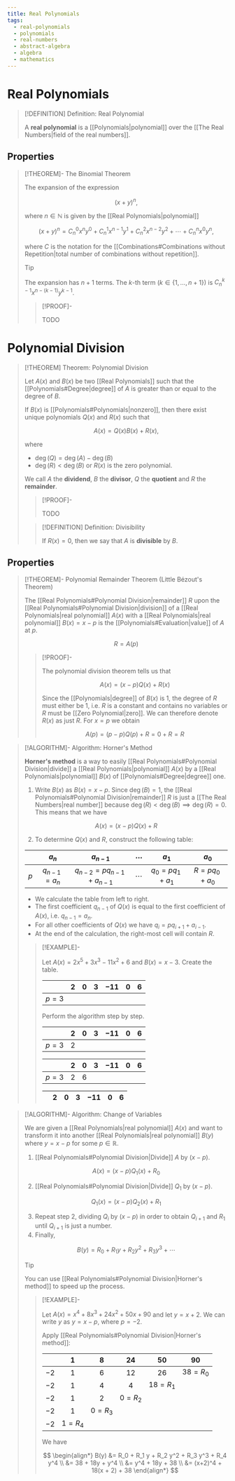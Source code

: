 ```yaml
---
title: Real Polynomials
tags:
  - real-polynomials
  - polynomials
  - real-numbers
  - abstract-algebra
  - algebra
  - mathematics
---
```


# Real Polynomials

>[!DEFINITION] Definition: Real Polynomial
>
>A **real polynomial** is a [[Polynomials|polynomial]] over the [[The Real Numbers|field of the real numbers]].
>

## Properties

>[!THEOREM]- The Binomial Theorem
>
>The expansion of the expression
>
>$$
>(x + y)^n,
>$$
>
>where $n \in \mathbb{N}$ is given by the [[Real Polynomials|polynomial]]
>
>$$
>(x + y)^n = C_n^0 x^n y^0 + C_n^1 x^{n-1}y^1 + C_n^2 x^{n - 2}y^{2} + \cdots + C_n^n x^0 y^n,
>$$
>
>where $C$ is the notation for the [[Combinations#Combinations without Repetition|total number of combinations without repetition]].
>
>>[!TIP]
>>
>>The expansion has $n+1$ terms. The $k$-th term ($k \in \{1, \dotsc, n + 1\}$) is $C_n^{k-1} x^{n-(k-1)} y^{k-1}$.
>>
>
>>[!PROOF]-
>>
>>TODO
>>
>

# Polynomial Division

>[!THEOREM] Theorem: Polynomial Division
>
>Let $A(x)$ and $B(x)$ be two [[Real Polynomials]] such that the [[Polynomials#Degree|degree]] of $A$ is greater than or equal to the degree of $B$.
>
>If $B(x)$ is [[Polynomials#Polynomials|nonzero]], then there exist unique polynomials $Q(x)$ and $R(x)$ such that
>
>$$
>A(x) = Q(x)B(x) + R(x),
>$$
>
>where 
>- $\deg(Q) = \deg(A) - \deg(B)$
>- $\deg(R) \lt \deg(B)$ or $R(x)$ is the zero polynomial.
>
>We call $A$ the **dividend**, $B$ the **divisor**, $Q$ the **quotient** and $R$ the **remainder**.
>
>>[!PROOF]-
>>
>>TODO
>>
>
>>[!DEFINITION] Definition: Divisibility
>>
>>If $R(x) = 0$, then we say that $A$ is **divisible** by $B$.
>>
>

## Properties

>[!THEOREM]- Polynomial Remainder Theorem (Little Bézout's Theorem)
>
>The [[Real Polynomials#Polynomial Division|remainder]] $R$ upon the [[Real Polynomials#Polynomial Division|division]] of a [[Real Polynomials|real polynomial]] $A(x)$ with a [[Real Polynomials|real polynomial]] $B(x) = x - p$ is the [[Polynomials#Evaluation|value]] of $A$ at $p$.
>
>$$
>R = A(p)
>$$
>
>>[!PROOF]-
>>
>>The polynomial division theorem tells us that
>>
>>$$
>>A(x) = (x-p)Q(x) + R(x)
>>$$
>>
>>Since the [[Polynomials|degree]] of $B(x)$ is $1$, the degree of $R$ must either be $1$, i.e. $R$ is a constant and contains no variables or $R$ must be [[Zero Polynomial|zero]]. We can therefore denote $R(x)$ as just $R$. For $x = p$ we obtain 
>>
>>$$
>>A(p) = (p-p)Q(p) + R = 0 + R = R
>>$$
>>
>

>[!ALGORITHM]- Algorithm: Horner's Method
>
>**Horner's method** is a way to easily [[Real Polynomials#Polynomial Division|divide]] a [[Real Polynomials|polynomial]] $A(x)$ by a [[Real Polynomials|polynomial]] $B(x)$ of [[Polynomials#Degree|degree]] one.
> 
>1. Write $B(x)$ as $B(x) = x - p$. Since $\deg(B) = 1$, the [[Real Polynomials#Polynomial Division|remainder]] $R$ is just a [[The Real Numbers|real number]] because $\deg (R) \lt \deg(B) \implies \deg (R) = 0$. This means that we have
>
>$$
>A(x) = (x-p)Q(x) + R
>$$
>
>2. To determine $Q(x)$ and $R$, construct the following table:
> 
>||$a_n$|$a_{n-1}$|$\cdots$|$a_1$|$a_0$|
>|:--:|:--:|:--:|:--:|:--:|:--:|
>|$p$|$q_{n-1} = a_n$|$q_{n-2} = pq_{n-1} + a_{n-1}$|$\cdots$|$q_0 = pq_1 + a_1$|$R = pq_0 + a_0$|
>
>- We calculate the table from left to right.
>- The first coefficient $q_{n-1}$ of $Q(x)$ is equal to the first coefficient of $A(x)$, i.e. $q_{n-1} = a_n$.
> - For all other coefficients of $Q(x)$ we have $q_i = pq_{i+1} + a_{i-1}$.
> - At the end of the calculation, the right-most cell will contain $R$.
>
>>[!EXAMPLE]-
>>
>>Let $A(x) = 2x^5+3x^3-11x^2+6$ and $B(x) = x-3$. Create the table.
>>
>>||$2$|$0$|$3$|$-11$|$0$|$6$|
>>|:--:|:--:|:--:|:--:|:--:|:--:|:--:|
>>|$p = 3$|||||||
>>
>>Perform the algorithm step by step.
>> 
>>||$2$|$0$|$3$|$-11$|$0$|$6$|
>>|:--:|:--:|:--:|:--:|:--:|:--:|:--:|
>>|$p = 3$|2||||||
>> 
>>||$2$|$0$|$3$|$-11$|$0$|$6$|
>>|:--:|:--:|:--:|:--:|:--:|:--:|:--:|
>>|$p = 3$|2|6|||||
>>
>>||$2$|$0$|$3$|$-11$|$0$|$6$|
>>|:--:|:--:|:--:|:--:|:--:|:--:|:--:|
>>
>

>[!ALGORITHM]- Algorithm: Change of Variables
>
>We are given a [[Real Polynomials|real polynomial]] $A(x)$ and want to transform it into another [[Real Polynomials|real polynomial]] $B(y)$ where $y = x - p$ for some $p \in \mathbb{R}$.
>
>1. [[Real Polynomials#Polynomial Division|Divide]] $A$ by $(x-p)$.
>
>$$
>A(x) = (x-p) Q_1(x) + R_0
>$$
>
>2. [[Real Polynomials#Polynomial Division|Divide]] $Q_1$ by $(x-p)$.
>
>$$
>Q_1(x) = (x-p) Q_2(x) + R_1
>$$
>
>3. Repeat step 2, dividing $Q_i$ by $(x-p)$ in order to obtain $Q_{i + 1}$ and $R_1$ until $Q_{i+1}$ is just a number.
>4. Finally,
>
>$$
>B(y) = R_0 + R_1y + R_2y^2 + R_3y^3 + \cdots
>$$
>
>>[!TIP]
>>
>>You can use [[Real Polynomials#Polynomial Division|Horner's method]] to speed up the process.
>>
>
>>[!EXAMPLE]-
>>
>>Let $A(x) = x^4 + 8x^3 + 24x^2 + 50x + 90$ and let $y = x + 2$. We can write $y$ as $y = x - p$, where $p = -2$.
>>
>>Apply [[Real Polynomials#Polynomial Division|Horner's method]]:
>>
>>||$1$|$8$|$24$|$50$|$90$|
>>|:--:|:--:|:--:|:--:|:--:|:--:|
>>|$-2$|$1$|$6$|$12$|$26$|$38 = R_0$|
>>|$-2$|$1$|$4$|$4$|$18 = R_1$||
>>|$-2$|$1$|$2$|$0 = R_2$|||
>>|$-2$|$1$|$0 = R_3$||||
>>|$-2$|$1 = R_4$|||||
>>
>>We have
>>
>>$$
>>\begin{align*}
>>B(y) &= R_0 + R_1 y + R_2 y^2 + R_3 y^3 + R_4 y^4 \\ 
>>&= 38 + 18y + y^4 \\
>>&= y^4 + 18y + 38 \\
>>&= (x+2)^4 + 18(x + 2) + 38
>>\end{align*}
>>$$
>>
>